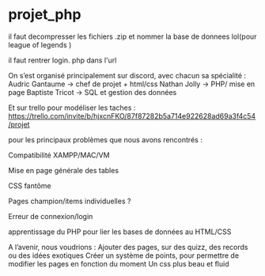 # projet_php
il faut decompresser les fichiers .zip et nommer la base de donnees lol(pour league of legends ) 

il faut rentrer login. php dans l'url

On s’est organisé principalement sur discord, avec chacun sa spécialité :
Audric Gantaume → chef de projet + html/css
Nathan Jolly → PHP/ mise en page
Baptiste Tricot → SQL et gestion des données

Et sur trello pour modéliser les taches : 
https://trello.com/invite/b/hjxcnFKO/87f87282b5a714e922628ad69a3f4c54/projet

pour les principaux problèmes que nous avons rencontrés : 

Compatibilité XAMPP/MAC/VM

Mise en page générale des tables 

CSS fantôme 

Pages champion/items individuelles ?

Erreur de connexion/login

apprentissage du PHP pour lier les bases de données au HTML/CSS

A l’avenir, nous voudrions :
Ajouter des pages, sur des quizz, des records ou des idées exotiques
Créer un système de points, pour permettre de modifier les pages en fonction du moment
Un css plus beau et fluid
